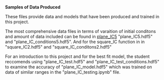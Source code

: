 **Samples of Data Produced**

These files provide data and models that have been produced and trained in this project.

The most comprehensive data files in terms of varaition of initial conditons and amount of data included can be found in [plane_IC5](https://github.com/tomak712/transport_benchmarks_metadata-and-machine-learning-use-case/blob/main/benchmarks_data/square_IC2.hdf5)
"plane_IC5.hdf5" and "plane_IC_conditions5.hdf5". And for the square_IC function in in "square_IC2.hdf5" and "square_IC_conditons2.hdf5"

For an introduction to this project and for the best fit model, the student reccomends using "plane_IC_test.hdf5" and "plane_IC_test_conditions.hdf5" to examine the accuracy of "plane_IC_model.hdf5" which was trained on data of similar ranges in the "plane_IC_testing.ipynb" file.

